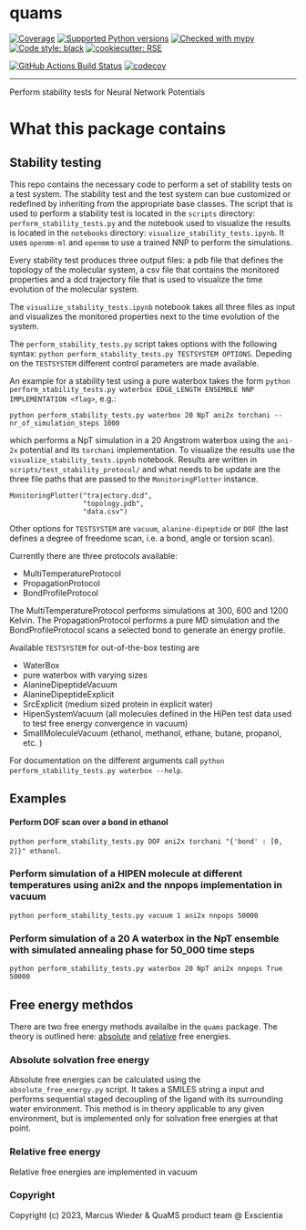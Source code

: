 # quams

[![Coverage](https://bitbucket.org/exscientia/quams/downloads/coverage.svg)](https://coverage.readthedocs.io)
[![Supported Python versions](https://img.shields.io/badge/python-%5E3.10-blue.svg)](https://docs.python.org/3/whatsnew/index.html)
[![Checked with mypy](https://img.shields.io/badge/mypy-checked-blue)](http://mypy-lang.org/)
[![Code style: black](https://img.shields.io/badge/code%20style-black-000000.svg)](https://github.com/psf/black)
[![cookiecutter: RSE](https://img.shields.io/badge/cookiecutter-RSE-green?logo=cookiecutter&logoColor=white)](https://bitbucket.org/exscientia/cookiecutter-python-rse)

[//]: # (Badges)
[![GitHub Actions Build Status](https://github.com/REPLACE_WITH_OWNER_ACCOUNT/stability_test/workflows/CI/badge.svg)](https://github.com/REPLACE_WITH_OWNER_ACCOUNT/stability_test/actions?query=workflow%3ACI)
[![codecov](https://codecov.io/gh/REPLACE_WITH_OWNER_ACCOUNT/stability_test/branch/main/graph/badge.svg)](https://codecov.io/gh/REPLACE_WITH_OWNER_ACCOUNT/stability_test/branch/main)

---

Perform stability tests for Neural Network Potentials


# What this package contains

## Stability testing

This repo contains the necessary code to perform a set of stability tests on a test system. The stability test and the test system can bue customized or redefined by inheriting from the appropriate base classes. The script that is used to perform a stability test is located in the `scripts` directory: `perform_stability_tests.py` and the notebook used to visualize the results is located in the `notebooks` directory: `visualize_stability_tests.ipynb`. It uses `openmm-ml` and `openmm` to use a trained NNP to perform the simulations.

Every stability test produces three output files: a pdb file that defines the topology of the molecular system, a csv file that contains the monitored properties and a dcd trajectory file that is used to visualize the time evolution of the molecular system.

The `visualize_stability_tests.ipynb` notebook takes all three files as input and visualizes the monitored properties next to the time evolution of the system.

The `perform_stability_tests.py` script takes options with the following syntax: `python perform_stability_tests.py TESTSYSTEM OPTIONS`.
Depeding on the `TESTSYSTEM` different control parameters are made available.

An example for a stability test using a pure waterbox takes the form `python perform_stability_tests.py waterbox EDGE_LENGTH ENSEMBLE NNP IMPLEMENTATION <flag>`, e.g.:

```
python perform_stability_tests.py waterbox 20 NpT ani2x torchani --nr_of_simulation_steps 1000
```
which performs a NpT simulation in a 20 Angstrom waterbox using the `ani-2x` potential and its `torchani` implementation.
To visualize the results use the `visualize_stability_tests.ipynb` notebook. Results are written in `scripts/test_stability_protocol/` and what needs to be update are the three file paths that are passed to the `MonitoringPlotter` instance.

```
MonitoringPlotter("trajectory.dcd", 
                  "topology.pdb", 
                  "data.csv")
```

Other options for `TESTSYSTEM` are `vacuum`, `alanine-dipeptide` or `DOF` (the last defines a degree of freedome scan, i.e. a bond, angle or torsion scan).

Currently there are three protocols available:
- MultiTemperatureProtocol
- PropagationProtocol
- BondProfileProtocol

The MultiTemperatureProtocol performs simulations at 300, 600 and 1200 Kelvin. The PropagationProtocol performs a pure MD simulation and the BondProfileProtocol scans a selected bond to generate an energy profile.

Available `TESTSYSTEM` for out-of-the-box testing are 
- WaterBox
- pure waterbox with varying sizes
- AlanineDipeptideVacuum
- AlanineDipeptideExplicit
- SrcExplicit (medium sized protein in explicit water)
- HipenSystemVacuum (all molecules defined in the HiPen test data used to test free energy convergence in vacuum)
- SmallMoleculeVacuum (ethanol, methanol, ethane, butane, propanol, etc. )

For documentation on the different arguments call `python perform_stability_tests.py waterbox --help`.

## Examples
#### Perform DOF scan over a bond in ethanol

`python perform_stability_tests.py DOF ani2x torchani "{'bond' : [0, 2]}" ethanol`.

### Perform simulation of a HIPEN molecule at different temperatures using ani2x and the nnpops implementation in vacuum

`python perform_stability_tests.py vacuum 1 ani2x nnpops 50000`

### Perform simulation of a 20 A waterbox in the NpT ensemble with simulated annealing phase for 50_000 time steps

`python perform_stability_tests.py waterbox 20 NpT ani2x nnpops True 50000`


## Free energy methdos

There are two free energy methods availalbe in the `quams` package. The theory is outlined here: [absolute](https://exscientia.atlassian.net/wiki/spaces/QuaMS/pages/2623473010/ML+ASFE) and [relative](https://exscientia.atlassian.net/wiki/spaces/QuaMS/pages/2624160101/ML+RSFE) free energies.

### Absolute solvation free energy

Absolute free energies can be calculated using the `absolute_free_energy.py` script.
It takes a SMILES string a  input and performs sequential staged decoupling of the ligand with its surrounding water environment.
This method is in theory applicable to any given environment, but is implemented only for solvation free energies at that point.

### Relative free energy

Relative free energies are implemented in vacuum

### Copyright

Copyright (c) 2023, Marcus Wieder & QuaMS product team @ Exscientia



